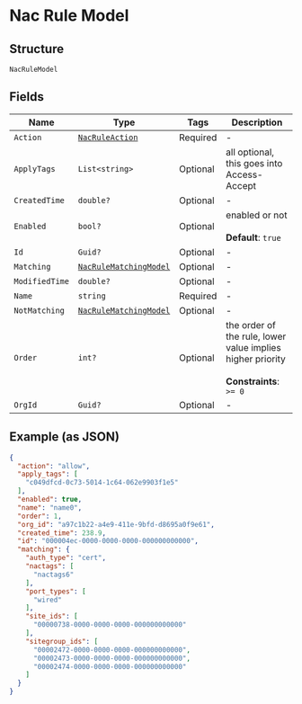 
# Nac Rule Model

## Structure

`NacRuleModel`

## Fields

| Name | Type | Tags | Description |
|  --- | --- | --- | --- |
| `Action` | [`NacRuleAction`](../../doc/models/nac-rule-action.md) | Required | - |
| `ApplyTags` | `List<string>` | Optional | all optional, this goes into Access-Accept |
| `CreatedTime` | `double?` | Optional | - |
| `Enabled` | `bool?` | Optional | enabled or not<br><br>**Default**: `true` |
| `Id` | `Guid?` | Optional | - |
| `Matching` | [`NacRuleMatchingModel`](../../doc/models/nac-rule-matching-model.md) | Optional | - |
| `ModifiedTime` | `double?` | Optional | - |
| `Name` | `string` | Required | - |
| `NotMatching` | [`NacRuleMatchingModel`](../../doc/models/nac-rule-matching-model.md) | Optional | - |
| `Order` | `int?` | Optional | the order of the rule, lower value implies higher priority<br><br>**Constraints**: `>= 0` |
| `OrgId` | `Guid?` | Optional | - |

## Example (as JSON)

```json
{
  "action": "allow",
  "apply_tags": [
    "c049dfcd-0c73-5014-1c64-062e9903f1e5"
  ],
  "enabled": true,
  "name": "name0",
  "order": 1,
  "org_id": "a97c1b22-a4e9-411e-9bfd-d8695a0f9e61",
  "created_time": 238.9,
  "id": "000004ec-0000-0000-0000-000000000000",
  "matching": {
    "auth_type": "cert",
    "nactags": [
      "nactags6"
    ],
    "port_types": [
      "wired"
    ],
    "site_ids": [
      "00000738-0000-0000-0000-000000000000"
    ],
    "sitegroup_ids": [
      "00002472-0000-0000-0000-000000000000",
      "00002473-0000-0000-0000-000000000000",
      "00002474-0000-0000-0000-000000000000"
    ]
  }
}
```

